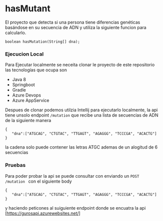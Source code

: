 # hasMutant

El proyecto que detecta si una persona tiene diferencias genéticas basándose en
su secuencia de ADN y utiliza la siguiente funcion para calcularlo.
```
boolean hasMutation(String[] dna);
```

### Ejecucion Local

Para Ejecutar localmente se neceita clonar le proyecto de este repositorio
las tecnologías que ocupa son 

* Java 8
* Springboot
* Gradle
* Azure Devops
* Azure AppService

Despues de clonar podemos utilzia Intellij para ejecutarlo localmente, la api tiene unsolo endpoint ```/mutation``` que recibe una lista de secuencias de ADN
de la siguiente manera
```
{
   "dna":["ATGCAG", "CTGTAC", "TTGAGT", "AGAGGG", "TCCCGA", "ACACTG"]
}
```

la cadena solo puede contener las letras ATGC ademas de un alogitud de 6 secuencias 

### Pruebas

Para poder probar la api se puede consultar con enviando un ```POST /mutation ``` con el siguiente body 

```
{
   "dna":["ATGCAG", "CTGTAC", "TTGAGT", "AGAGGG", "TCCCGA", "ACACTG"]
}
```
y haciendo peticones al suiguiente endpoint donde se encuatra la api [https://gurosapi.azurewebsites.net/] 


